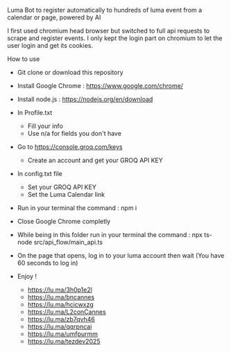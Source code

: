 Luma Bot to register automatically to hundreds of luma event from a calendar or page, powered by AI

I first used chromium head browser but switched to full api requests to scrape and register events.
I only kept the login part on chromium to let the user login and get its cookies.

How to use
- Git clone or download this repository
- Install Google Chrome : https://www.google.com/chrome/
- Install node.js : https://nodejs.org/en/download
- In Profile.txt
	- Fill your info
	- Use n/a for fields you don't have
- Go to https://console.groq.com/keys
	- Create an account and get your GROQ API KEY 
- In config.txt file
	- Set your GROQ API KEY
	- Set the Luma Calendar link
- Run in your terminal the command : npm i
- Close Google Chrome completly
- While being in this folder run in your terminal the command : npx ts-node src/api_flow/main_api.ts
- On the page that opens, log in to your luma account then wait (You have 60 seconds to log in)
- Enjoy !


  - https://lu.ma/3h0p1e2l
  - https://lu.ma/bncannes
  - https://lu.ma/hcicwxzg
  - https://lu.ma/L2conCannes
  - https://lu.ma/zb7qvh46
  - https://lu.ma/qqrpncai
  - https://lu.ma/umfpurmm
  - https://lu.ma/tezdev2025
